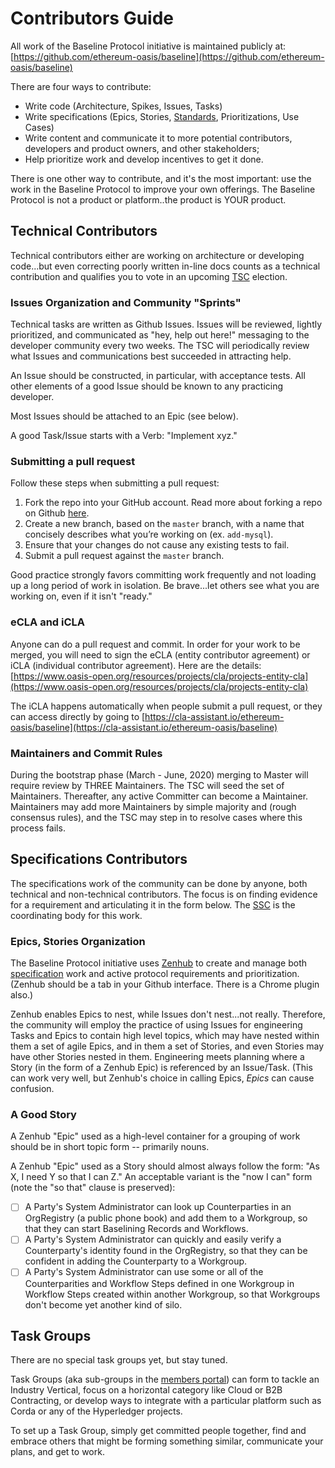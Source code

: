 # Contributors Guide

All work of the Baseline Protocol initiative is maintained publicly at: [https://github.com/ethereum-oasis/baseline](https://github.com/ethereum-oasis/baseline)

There are four ways to contribute: 

* Write code \(Architecture, Spikes, Issues, Tasks\) 
* Write specifications \(Epics, Stories, [Standards](../baseline-protocol/standards/), Prioritizations, Use Cases\)
* Write content and communicate it to more potential contributors, developers and product owners, and other stakeholders;
* Help prioritize work and develop incentives to get it done. 

There is one other way to contribute, and it's the most important: use the work in the Baseline Protocol to improve your own offerings. The Baseline Protocol is not a product or platform..the product is YOUR product. 

## Technical Contributors

Technical contributors either are working on architecture or developing code...but even correcting poorly written in-line docs counts as a technical contribution and qualifies you to vote in an upcoming [TSC](community-members.md#your-technical-steering-committee) election.

### Issues Organization and Community "Sprints"

Technical tasks are written as Github Issues. Issues will be reviewed, lightly prioritized, and communicated as "hey, help out here!" messaging to the developer community every two weeks. The TSC will periodically review what Issues and communications best succeeded in attracting help.

An Issue should be constructed, in particular, with acceptance tests. All other elements of a good Issue should be known to any practicing developer. 

Most Issues should be attached to an Epic \(see below\).

A good Task/Issue starts with a Verb: "Implement xyz."

### Submitting a pull request

Follow these steps when submitting a pull request:

1. Fork the repo into your GitHub account. Read more about forking a repo on Github [here](https://help.github.com/articles/fork-a-repo/).
2. Create a new branch, based on the `master` branch, with a name that concisely describes what you’re working on \(ex. `add-mysql`\).
3. Ensure that your changes do not cause any existing tests to fail.
4. Submit a pull request against the `master` branch.

Good practice strongly favors committing work frequently and not loading up a long period of work in isolation. Be brave...let others see what you are working on, even if it isn't "ready."

### eCLA and iCLA

Anyone can do a pull request and commit. In order for your work to be merged, you will need to sign the eCLA \(entity contributor agreement\) or iCLA \(individual contributor agreement\). Here are the details: [https://www.oasis-open.org/resources/projects/cla/projects-entity-cla](https://www.oasis-open.org/resources/projects/cla/projects-entity-cla)

The iCLA happens automatically when people submit a pull request, or they can access directly by going to [https://cla-assistant.io/ethereum-oasis/baseline](https://cla-assistant.io/ethereum-oasis/baseline)

### Maintainers and Commit Rules

During the bootstrap phase \(March - June, 2020\) merging to Master will require review by THREE Maintainers. The TSC will seed the set of Maintainers. Thereafter, any active Committer can become a Maintainer. Maintainers may add more Maintainers by simple majority and \(rough consensus rules\), and the TSC may step in to resolve cases where this process fails. 

## Specifications Contributors

The specifications work of the community can be done by anyone, both technical and non-technical contributors. The focus is on finding evidence for a requirement and articulating it in the form below. The [SSC](community-members.md#your-specifications-steering-committee) is the coordinating body for this work.

### Epics, Stories Organization

The Baseline Protocol initiative uses [Zenhub](https://github.com/ethereum-oasis/baseline/tree/master/radish34/ui#workspaces/baseline-5e713dc4f555144d9d6d17f6/board?repos=239590893) to create and manage both [specification](https://github.com/ethereum-oasis/baseline/tree/master/radish34/ui#workspaces/baseline-5e713dc4f555144d9d6d17f6/roadmap?repos=239590893) work and active protocol requirements and prioritization. \(Zenhub should be a tab in your Github interface. There is a Chrome plugin also.\)

Zenhub enables Epics to nest, while Issues don't nest...not really.  Therefore, the community will employ the practice of using Issues for engineering Tasks and Epics to contain high level topics, which may have nested within them a set of agile Epics, and in them a set of Stories, and even Stories may have other Stories nested in them.  Engineering meets planning where a Story \(in the form of a Zenhub Epic\) is referenced by an Issue/Task. \(This can work very well, but Zenhub's choice in calling Epics, _Epics_ can cause confusion.

### A Good Story

A Zenhub "Epic" used as a high-level container for a grouping of work should be in short topic form -- primarily nouns.

A Zenhub "Epic" used as a Story should almost always follow the form: "As X, I need Y so that I can Z."  An acceptable variant is the "now I can" form \(note the "so that" clause is preserved\): 

* [ ] A  Party's System Administrator can look up Counterparties in an OrgRegistry \(a public phone book\) and add them to a Workgroup, so that they can start Baselining Records and Workflows.
* [ ] A Party's System Administrator can quickly and easily verify a Counterparty's identity found in the OrgRegistry, so that they can be confident in adding the Counterparty to a Workgroup.
* [ ] A Party's System Administrator can use some or all of the Counterparities and Workflow Steps defined in one Workgroup in Workflow Steps created within another Workgroup, so that Workgroups don't become yet another kind of silo. 

## Task Groups

There are no special task groups yet, but stay tuned. 

Task Groups \(aka sub-groups in the [members portal](https://lists.oasis-open-projects.org/g/baseline/subgroups)\) can form to tackle an Industry Vertical, focus on a horizontal category like Cloud or B2B Contracting, or develop ways to integrate with a particular platform such as Corda or any of the Hyperledger projects. 

To set up a Task Group, simply get committed people together, find and embrace others that might be forming something similar, communicate your plans, and get to work.

